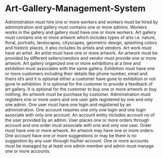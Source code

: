 # Art-Gallery-Management-System
Administration must hire one or more workers and workers must be hired by administration and gallery must contains one or more admins. Workers works in the gallery and gallery must have one or more workers. Art gallery must contains one or more artwork which includes types of arts i.e. nature, floral, portraits, landscapes, cityscapes, geometric design, splashing colors and historic places, it also includes its artists and vendors. Art work must have an artist. An artist must have one or more artwork. An artwork must be provided by different sellers/vendors and vendor must provide one or more artwork. Art gallery organized one or more exhibitions at a time and exhibition must associates with the same gallery. Exhibition must have one or more customers including their details like phone number, email and theirs id’s and it is optional either a customer have gone to exhibition or not gone to exhibition. It is optional for the customer to provide a feedback of art gallery. It is optional for the customer to buy one or more artwork or buy nothing. An artwork must be purchase by customer. Administration must registers one or more users and one user gets registered by one and only one admin. One user must have one login and registered by an administration. One account requires one only one login and one login associate with only one account. An account entity includes account no of the user  provided by an admin. User places one or more orders through account and one order must associate with one and only one user. Order must have one or more artwork. An artwork may have one or more orders.  One account have one or more suggestions or may be there is no suggestion by any user through his/her account. One or more accounts must be managed by at least one admin member and admin must manage one or more accounts.
